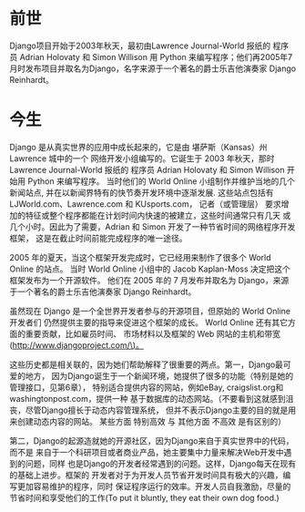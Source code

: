 # 前世

Django项目开始于2003年秋天，最初由Lawrence Journal-World 报纸的 程序员 Adrian Holovaty 和 Simon Willison 用 Python 来编写程序；他们再2005年7月时发布项目并取名为Django，名字来源于一个著名的爵士乐吉他演奏家 Django Reinhardt。

# 今生

Django 是从真实世界的应用中成长起来的，它是由 堪萨斯（Kansas）州 Lawrence 城中的一个 网络开发小组编写的。它诞生于 2003 年秋天，那时 Lawrence Journal-World 报纸的 程序员 Adrian Holovaty 和 Simon Willison 开始用 Python 来编写程序。 当时他们的 World Online 小组制作并维护当地的几个新闻站点, 并在以新闻界特有的快节奏开发环境中逐渐发展. 这些站点包括有 LJWorld.com、Lawrence.com 和 KUsports.com， 记者（或管理层） 要求增加的特征或整个程序都能在计划时间内快速的被建立，这些时间通常只有几天 或几个小时。因此为了需要，Adrian 和 Simon 开发了一种节省时间的网络程序开发框架， 这是在截止时间前能完成程序的唯一途径。

2005 年的夏天，当这个框架开发完成时，它已经用来制作了很多个 World Online 的站点。 当时 World Online 小组中的 Jacob Kaplan-Moss 决定把这个框架发布为一个开源软件。 他们在 2005 年的 7 月发布并取名为 Django，来源于一个著名的爵士乐吉他演奏家 Django Reinhardt。

虽然现在 Django 是一个全世界开发者参与的开源项目，但原始的 World Online 开发者们 仍然提供主要的指导来促进这个框架的成长。 World Online 还有其它方面的重要贡献，比如雇员时间、 市场材料以及框架的 Web 网站的主机和带宽\([http://www.djangoproject.com/\)。](http://www.djangoproject.com/%29。)

这些历史都是相关联的，因为她们帮助解释了很重要的两点。第一，Django最可爱的地方， 因为Django诞生于一个新闻环境，她提供了很多的功能（特别是她的管理接口，见第6章）， 特别适合提供内容的网站，例如eBay, craigslist.org和washingtonpost.com，提供一种 基于数据库的动态网站。（不要看到这就感到沮丧，尽管Django擅长于动态内容管理系统， 但并不表示Django主要的目的就是用来创建动态内容的网站。 某些方面 特别高效 与 其他方面 不高效 是有区别的）

第二，Django的起源造就她的开源社区，因为Django来自于真实世界中的代码，而不是 来自于一个科研项目或者商业产品，她主要集中力量来解决Web开发中遇到的问题，同样 也是Django的开发者经常遇到的问题。这样，Django每天在现有的基础上进步。框架的 开发者对于为开发人员节省开发时间具有极大的兴趣，编写更加容易维护的程序，同时 保证程序运行的效率。开发人员自我激励，尽量的节省时间和享受他们的工作\(To put it bluntly, they eat their own dog food.\)

